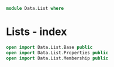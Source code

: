```agda
module Data.List where
```

# Lists - index

```agda
open import Data.List.Base public
open import Data.List.Properties public
open import Data.List.Membership public
```
